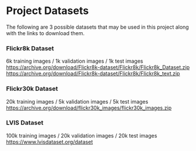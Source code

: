 # Project Datasets

The following are 3 possible datasets that may be used in this project along with the links to download them.

### Flickr8k Dataset
6k training images / 1k validation images / 1k test images  
https://archive.org/download/Flickr8k-dataset/Flickr8k/Flickr8k_Dataset.zip  
https://archive.org/download/Flickr8k-dataset/Flickr8k/Flickr8k_text.zip  

### Flickr30k Dataset
20k training images / 5k validation images / 5k test images  
https://archive.org/download/flickr30k_images/flickr30k_images.zip  

### LVIS Dataset
100k training images / 20k validation images / 20k test images  
https://www.lvisdataset.org/dataset  
